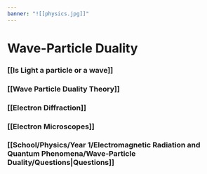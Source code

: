 ```yaml
---
banner: "![[physics.jpg]]"
---
```

# Wave-Particle Duality

### [[Is Light a particle or a wave]]

### [[Wave Particle Duality Theory]]

### [[Electron Diffraction]]

### [[Electron Microscopes]]

### [[School/Physics/Year 1/Electromagnetic Radiation and Quantum Phenomena/Wave-Particle Duality/Questions|Questions]]
